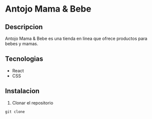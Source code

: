 # Antojo Mama & Bebe

## Descripcion 
Antojo Mama & Bebe es una tienda en linea que ofrece productos para bebes y mamas.

## Tecnologias
- React
- CSS

## Instalacion
1. Clonar el repositorio

```shell
git clone